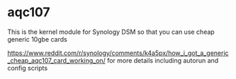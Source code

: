 # aqc107

This is the kernel module for Synology DSM so that you can use cheap generic 10gbe cards

https://www.reddit.com/r/synology/comments/k4a5px/how_i_got_a_generic_cheap_aqc107_card_working_on/ for more details including autorun and config scripts
